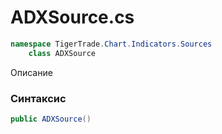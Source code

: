 
# ADXSource.cs
```csharp
namespace TigerTrade.Chart.Indicators.Sources  
    class ADXSource
```

Описание

### Синтаксис
```csharp
public ADXSource()
```
